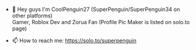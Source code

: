 - 👋 Hey guys I'm CoolPenguin27 (SuperPenguin/SuperPenguin34 on other platforms)                                  
Gamer, Roblox Dev and Zorua Fan (Profile Pic Maker is listed on solo.to page)

- 📫 How to reach me: https://solo.to/superpenguin

<!---
CoolPenguin27/CoolPenguin27 is a ✨ special ✨ repository because its `README.md` (this file) appears on your GitHub profile.
You can click the Preview link to take a look at your changes.
--->
